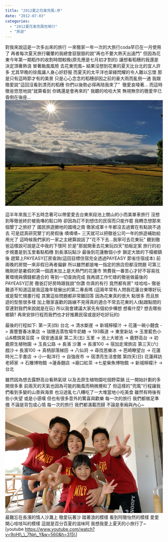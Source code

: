 ```yaml
---
title: "2012夏之花東兜風:序"
date: "2012-07-03"
categories: 
  - "2012夏花東兜風吃喝行"
  - "旅遊"
---
```


對我來說這是一次多出來的旅行 一來徹家一年一次的大旅行coda早已在一月使用了 再者每次夏天旅行曬暈的我總會惡狠狠的說"再也不要大熱天出遠門" 但因為花東今年第一期稻作的收割時間較晚(原先應是七月初才割的) 讓想看稻穗的我還是決定頂著熱浪 冒著颱風風險 去花東兜風~ 結果沒想到花東的夏天比台北的宜人許多 尤其早晚的徐風讓人身心好舒服 而夏天的太平洋也翠綠閃耀的令人難以忘懷 那是只有這時節才有的美景 只是心心念念的稻穗卻因之前的豪大雨而亂倒一通 我跟徹愛說"這回沒看到漂亮的稻穗 你們以後勢必得再陪我來了"  徹愛哀嚎著... 而這時徹爸悠悠地說"就算看到 你媽還是會再來的" 我聽的哈哈大笑 無視無奈的徹愛早已昏倒在後座... ![](images/7491431162_e4d6edc4e1_z.jpg)

這半年來我三不五時念著可以帶愛愛去台東來段池上關山的小而美單車旅行 沒想到等徹爸終於被我嚕的鬆口時 卻因為訂不到想住的民宿而只能作罷 我轉念想那來個墾丁之旅好了 國民旅遊勝地的國境之南 徹家成軍十年都沒去過實在有點說不過去 可是認真研究墾丁的房假後 嘖嘖嘖~ 三天就可以把徹爸公司一年的旅遊補助給用光了 這時候我們家的一家之主總算說話了"花不下去...我寧可去花東玩" 聽到徹爸這樣說可說是正中我的下懷阿 於是"那就開車去花東玩四天"拍板定案 旅行的初步規畫是到玉里看點稻穗 到長濱玩點沙 最後到花蓮散個小步 鎖定大致的下榻鄉鎮後 趕緊上PAYEASY訂房查詢(這回目標住宿完全透過PAYEASY 節省住宿成本) 前兩晚的房間一來非假日再者偏僻 所以雖然都是唯一指定的旅店但都沒問題 可第三晚剛好是暑假的第一個週末加上是大熱門的花蓮市 煞費我一番苦心才好不容易找著環境與價錢都適合的 等到一切查詢完成 我再請工作忙碌的徹爸做最後的PAYEASY訂房 徹爸訂好房時跟我說"你讚 你真的有行 竟然都有房" 哇哈哈~ 徹爸難道不知道這是我這幾年發展出的第二專長嗎 (這兩年常有人問我花蓮台東哪好玩或是幫忙規畫行程 其實這些問題都非常難回答 因為花東真的很大 點很多 而且旅遊的型態很多樣 加上徹家喜歡的路線不見得真的適合不常去花東的人(點跟點間的穿連對我們來說就是在玩) 所以我會建議大家先有個初步構想 想看什麼? 想去哪些鄉鎮? 再來安排行程而我們也才好推薦民宿或是好吃好玩的)

最後的行程如下: 第一天(四) 台北 -> 清水斷崖 -> 新城檸檬汁 -> 花蓮一碗小麵食 -> 壽豐豐春冰果店 -> 瑞穗吉蒸牧場牛奶糖 -> 193縣道 -> 東里新站 -> 玉里藍色小山&橋頭臭豆腐 -> 宿安通溫泉 第二天(五) 玉里 -> 池上大坡池 -> 鹿野高台 -> 初鹿原生植物園 -> 玉長公路 -> 長濱 沙灘 -> 長濱100 -> 宿加走灣旅店 第三天(六) 戲沙\-> 長濱100 -> 真柄部落梯田 -> 八仙洞 -> 尋找思樂冰 -> 芭崎瞭望台 -> 花蓮時光二手書店 -> 小一點洋行 -> 自強夜市 -> 宿漂亮生活會館 第四天(日) 花蓮拜訪老師家 -> 石雕博物館 ->蓮香麵店 ->廟口紅茶 ->七星柴魚博物館 -> 新城檸檬汁 -> 台北

雖然因為想去露野高台看熱氣球 以及去原生植物園吃個野菜鍋 比一開始計劃的多開很多車 前兩天的天氣也因為可能的颱風而稍微攪和了 但這樣的"兜風"行程讓我們看到多變的山景與海景 也沿途亂七八糟吃了一大堆當地小吃美食 雖然有時後有些小失望 或是小感嘆 但也有很多意外的驚喜與歡樂 每一次的旅行 我們都做足準備 不論是背包或心情 每一次的旅行 我們都滿載而歸 不論是車廂與內心~ ![](images/7491579946_cbdb35ba56_z.jpg) 最難忘在長濱的情人沙灘上 徹愛玩著沙 踏著浪的模樣 看到阿徹怡然的模樣 愛愛開心吱吱叫的模樣 這就是百分百夏的滋味阿 我想我愛上夏天的小旅行了~ \[youtube https://www.youtube.com/watch?v=9oHI\_\_7Ne\_Y&w=560&h=315\]
